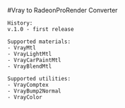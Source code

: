 #Vray to RadeonProRender Converter

	History:         
	v.1.0 - first release          
        
	Supported materials:          
	- VrayMtl          
	- VrayLightMtl             
	- VrayCarPaintMtl            
	- VrayBlendMtl             
      
	Supported utilities:           
	- VrayComptex           
	- VrayBump2Normal      
	- VrayColor     
